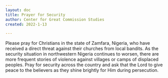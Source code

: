 ```yaml
---
layout: doc
title: Prayer for Security
author: Center for Great Commission Studies
created: 2022-1-13

---
```


Please pray for Christians in the state of Zamfara, Nigeria, who have received a direct threat against their churches from local bandits. As the security situation in northwestern Nigeria continues to worsen, there are more frequent stories of violence against villages or camps of displaced peoples. Pray for security across the country and ask that the Lord to give peace to the believers as they shine brightly for Him during persecution.